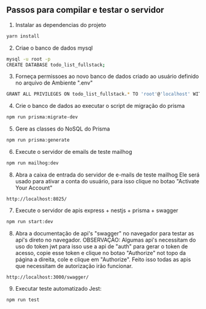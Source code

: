 

## Passos para compilar e testar o servidor

1) Instalar as dependencias do projeto
```bash
yarn install
```

2) Criae o banco de dados mysql
```bash
mysql -u root -p
CREATE DATABASE todo_list_fullstack;
```

3) Forneça permissoes ao novo banco de dados criado ao usuário definido no arquivo de
Ambiente ".env"
```bash
GRANT ALL PRIVILEGES ON todo_list_fullstack.* TO 'root'@'localhost' WITH GRANT OPTION;
```

4) Crie o banco de dados ao executar o script de migração do prisma
```bash
npm run prisma:migrate-dev
```

5) Gere as classes do NoSQL do Prisma
```bash
npm run prisma:generate
```

6) Execute o servidor de emails de teste mailhog
```bash
npm run mailhog:dev
```

8) Abra a caixa de entrada do servidor de e-mails de teste mailhog
Ele será usado para ativar a conta do usuário, para isso clique no botao "Activate Your Account"
```
http://localhost:8025/
```

7) Execute o servidor de apis express + nestjs + prisma + swagger
```bash
npm run start:dev
```

8) Abra a documentação de api's "swagger" no navegador para testar as api's direto no navegador.
OBSERVAÇÃO: Algumas api's necessitam do uso do token jwt para isso use a api de "auth" para gerar o token de acesso,
copie esse token e clique no botao "Authorize" not topo da página a direita, cole e clique em "Authorize".
Feito isso todas as apis que necessitam de autorização irão funcionar.
```
http://localhost:3000/swagger/
```

9) Executar teste automatizado Jest:
```bash
npm run test 
```